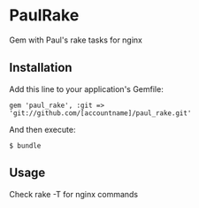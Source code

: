 # PaulRake

Gem with Paul's rake tasks for nginx

## Installation

Add this line to your application's Gemfile:

    gem 'paul_rake', :git => 'git://github.com/[accountname]/paul_rake.git'

And then execute:

    $ bundle


## Usage

Check rake -T for nginx commands
